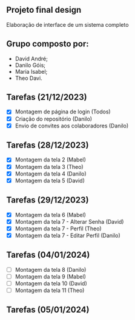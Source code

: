 ## Projeto final design 
Elaboração de interface de um sistema completo

## Grupo composto por:
- David André;
- Danilo Góis;
- Maria Isabel;
- Theo Davi.

## Tarefas (21/12/2023) 
- [x] Montagem de página de login (Todos)
- [x] Criação do repositório (Danilo)
- [x] Envio de convites aos colaboradores (Danilo)

## Tarefas (28/12/2023)
- [x] Montagem da tela 2 (Mabel)
- [x] Montagem da tela 3 (Theo)
- [x] Montagem da tela 4 (Danilo)
- [x] Montagem da tela 5 (David)
      
## Tarefas (29/12/2023) 
- [x] Montagem da tela 6 (Mabel)
- [x] Montagem da tela 7 - Alterar Senha (David)
- [x] Montagem da tela 7 - Perfil (Theo)
- [x] Montagem da tela 7 - Editar Perfil (Danilo)

## Tarefas (04/01/2024)
- [ ] Montagem da tela 8 (Danilo)
- [ ] Montagem da tela 9 (Mabel)
- [ ] Montagem da tela 10 (David)
- [ ] Montagem da tela 11 (Theo)
## Tarefas (05/01/2024)

